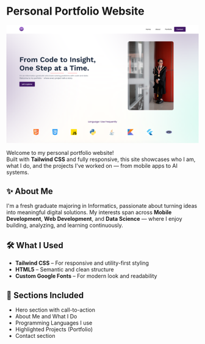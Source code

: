 # **Personal Portfolio Website**

![Preview](./Preview.png)

Welcome to my personal portfolio website!  
Built with **Tailwind CSS** and fully responsive, this site showcases who I am, what I do, and the projects I've worked on — from mobile apps to AI systems.

## ✨ About Me
I'm a fresh graduate majoring in Informatics, passionate about turning ideas into meaningful digital solutions. My interests span across **Mobile Development**, **Web Development**, and **Data Science** — where I enjoy building, analyzing, and learning continuously.

## 🛠️ What I Used
- **Tailwind CSS** – For responsive and utility-first styling  
- **HTML5** – Semantic and clean structure  
- **Custom Google Fonts** – For modern look and readability  

## 🚀 Sections Included
- Hero section with call-to-action  
- About Me and What I Do  
- Programming Languages I use  
- Highlighted Projects (Portfolio)  
- Contact section
